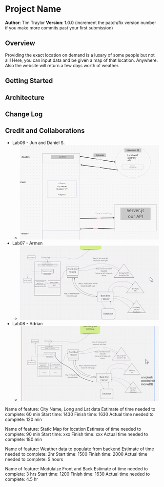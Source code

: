# Project Name

**Author**: Tim Traylor
**Version**: 1.0.0 (increment the patch/fix version number if you make more commits past your first submission)

## Overview
Providing the exact location on demand is a luxary of some people but not all! Here, you can input data and be given a map of that location. Anywhere.
Also the website will return a few days worth of weather.

## Getting Started
<!-- What are the steps that a user must take in order to build this app on their own machine and get it running? -->

## Architecture
<!-- Provide a detailed description of the application design. What technologies (languages, libraries, etc) you're using, and any other relevant design information. -->

## Change Log
<!-- Use this area to document the iterative changes made to your application as each feature is successfully implemented. Use time stamps. Here's an example:

01-01-2001 4:59pm - Application now has a fully-functional express server, with a GET route for the location resource. -->

## Credit and Collaborations
<!-- Give credit (and a link) to other people or resources that helped you build this application. -->

* Lab06 - Jun and Daniel S.
  * ![Picture](./img/lab06_sketch.png)
* Lab07 - Armen
  * ![Picture](./img/lab07_sketch.png)
* Lab08 - Adrian
  * ![Picture](./img/lab08_sketch.png)

Name of feature: City Name, Long and Lat data
Estimate of time needed to complete: 60 min
Start time: 1430
Finish time: 1630
Actual time needed to complete: 120 min

Name of feature: Static Map for location
Estimate of time needed to complete: 90 min
Start time: xxx
Finish time: xxx
Actual time needed to complete: 180 min

Name of feature: Weather data to populate from backend
Estimate of time needed to complete: 2hr
Start time: 1500
Finish time: 2000
Actual time needed to complete: 5 hours

Name of feature: Modulaize Front and Back
Estimate of time needed to complete: 3 hrs
Start time: 1200
Finish time: 1630
Actual time needed to complete: 4.5 hr

<!-- Name of feature: 
Estimate of time needed to complete: 
Start time: 
Finish time: 
Actual time needed to complete:  -->

<!-- Name of feature: 
Estimate of time needed to complete: 
Start time: 
Finish time: 
Actual time needed to complete:  -->
